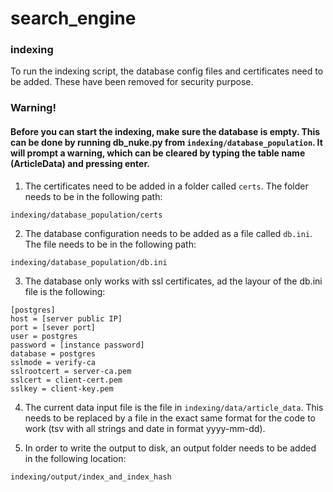 # search_engine

### indexing
To run the indexing script, the database config files and certificates need to be added. These have been removed for security purpose.

### Warning!
#### Before you can start the indexing, make sure the database is empty. This can be done by running db_nuke.py from ```indexing/database_population```. It will prompt a warning, which can be cleared by typing the table name (ArticleData) and pressing enter. 

1. The certificates need to be added in a folder called ```certs```. The folder needs to be in the following path:

```indexing/database_population/certs```

2. The database configuration needs to be added as a file called ```db.ini```. The file needs to be in the following path:

```indexing/database_population/db.ini```

3. The database only works with ssl certificates, ad the layour of the db.ini file is the following:

```
[postgres]
host = [server public IP]
port = [sever port]
user = postgres
password = [instance password]
database = postgres
sslmode = verify-ca
sslrootcert = server-ca.pem
sslcert = client-cert.pem
sslkey = client-key.pem
```

4. The current data input file is the file in ```indexing/data/article_data```. This needs to be replaced by a file in the exact same format for the code to work (tsv with all strings and date in format yyyy-mm-dd).

5. In order to write the output to disk, an output folder needs to be added in the following location:

```indexing/output/index_and_index_hash```
